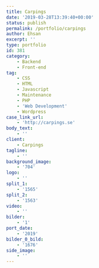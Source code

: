 ```yaml
---
title: Carpings
date: '2019-03-28T13:39:40+00:00'
status: publish
permalink: /portfolio/carpings
author: Ehsan
excerpt: ''
type: portfolio
id: 381
category:
    - Backend
    - Front-end
tag:
    - CSS
    - HTML
    - Javascript
    - Maintenance
    - PHP
    - 'Web Development'
    - Wordpress
case_link_url:
    - 'http://carpings.se'
body_text:
    - ''
client:
    - Carpings
tagline:
    - ''
background_image:
    - '704'
logo:
    - ''
split_1:
    - '1565'
split_2:
    - '1563'
video:
    - ''
bilder:
    - '1'
port_date:
    - '2019'
bilder_0_bild:
    - '1676'
side_image:
    - ''
---
```

<!DOCTYPE html PUBLIC "-//W3C//DTD HTML 4.0 Transitional//EN" "http://www.w3.org/TR/REC-html40/loose.dtd">
<?xml encoding="UTF-8">
